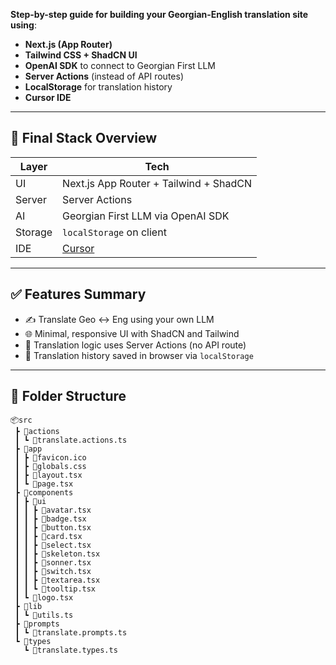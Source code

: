 **Step-by-step guide for building your Georgian-English translation site using**:

- **Next.js (App Router)**
- **Tailwind CSS + ShadCN UI**
- **OpenAI SDK** to connect to Georgian First LLM
- **Server Actions** (instead of API routes)
- **LocalStorage** for translation history
- **Cursor IDE**

---

## 🧰 Final Stack Overview

| Layer   | Tech                                   |
| ------- | -------------------------------------- |
| UI      | Next.js App Router + Tailwind + ShadCN |
| Server  | Server Actions                         |
| AI      | Georgian First LLM via OpenAI SDK      |
| Storage | `localStorage` on client               |
| IDE     | [Cursor](https://www.cursor.so/)       |

---

## ✅ Features Summary

- ✍️ Translate Geo ↔ Eng using your own LLM
- 🌐 Minimal, responsive UI with ShadCN and Tailwind
- 🧠 Translation logic uses Server Actions (no API route)
- 🧩 Translation history saved in browser via `localStorage`

---

## 🧱 Folder Structure

```
📦src
 ┣ 📂actions
 ┃ ┗ 📜translate.actions.ts
 ┣ 📂app
 ┃ ┣ 📜favicon.ico
 ┃ ┣ 📜globals.css
 ┃ ┣ 📜layout.tsx
 ┃ ┗ 📜page.tsx
 ┣ 📂components
 ┃ ┣ 📂ui
 ┃ ┃ ┣ 📜avatar.tsx
 ┃ ┃ ┣ 📜badge.tsx
 ┃ ┃ ┣ 📜button.tsx
 ┃ ┃ ┣ 📜card.tsx
 ┃ ┃ ┣ 📜select.tsx
 ┃ ┃ ┣ 📜skeleton.tsx
 ┃ ┃ ┣ 📜sonner.tsx
 ┃ ┃ ┣ 📜switch.tsx
 ┃ ┃ ┣ 📜textarea.tsx
 ┃ ┃ ┗ 📜tooltip.tsx
 ┃ ┗ 📜logo.tsx
 ┣ 📂lib
 ┃ ┗ 📜utils.ts
 ┣ 📂prompts
 ┃ ┗ 📜translate.prompts.ts
 ┗ 📂types
   ┗ 📜translate.types.ts
```
